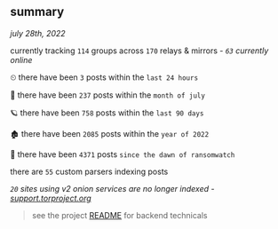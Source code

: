 
## summary
_july 28th, 2022_

currently tracking `114` groups across `170` relays & mirrors - _`63` currently online_

⏲ there have been `3` posts within the `last 24 hours`

🦈 there have been `237` posts within the `month of july`

🪐 there have been `758` posts within the `last 90 days`

🏚 there have been `2085` posts within the `year of 2022`

🦕 there have been `4371` posts `since the dawn of ransomwatch`

there are `55` custom parsers indexing posts

_`20` sites using v2 onion services are no longer indexed - [support.torproject.org](https://support.torproject.org/onionservices/v2-deprecation/)_

> see the project [README](https://github.com/joshhighet/ransomwatch#ransomwatch--) for backend technicals
